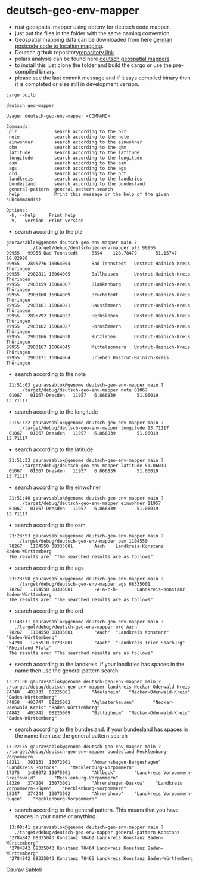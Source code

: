 # deutsch-geo-env-mapper
 - rust geospatial mapper using dotenv for deutsch code mapper. 
 - just put the files in the folder with the same naming convention.
 - Geospatial mapping data can be downloaded from here [german postcode code to location mapping](https://www.suche-postleitzahl.org/downloads).
 - Deutsch github repository[repository link](https://github.com/plzTeam).
 - polars analysis can be found here [deutsch geospatial mappers](https://github.com/zupzup/rust-polars-example).
 - to install this just clone the folder and build the cargo or use the pre-compiled binary.
 - please see the last commit message and if it says compiled binary then it is completed or else still in development version.


 ```
 cargo build
 ```
 ``` 
 deutsch geo-mapper

 Usage: deutsch-geo-env-mapper <COMMAND>

 Commands:
  plz              search according to the plz
  note             search according to the note
  einwohner        search according to the einwohner
  qkm              search according to the qkm
  latitude         search according to the latitude
  longitude        search according to the longitude
  osm              search according to the osm
  ags              search according to the ags
  ord              search according to the ort
  landkreis        search according to the landkries
  bundesland       search according to the bundesland
  general-pattern  general pattern search
  help             Print this message or the help of the given subcommand(s)

 Options:
  -h, --help     Print help
  -V, --version  Print version
 ```
 - search according to the plz 
 ```
 gauravsablok@genome deutsch-geo-env-mapper main ? 
          ./target/debug/deutsch-geo-env-mapper plz 99955
 99955   99955 Bad Tennstedt     8594    128.78479       51.15747        10.82980
 99955   2895776 16064004        Bad Tennstedt   Unstrut-Hainich-Kreis   Thüringen
 99955   2902811 16064005        Ballhausen      Unstrut-Hainich-Kreis   Thüringen
 99955   2903159 16064007        Blankenburg     Unstrut-Hainich-Kreis   Thüringen
 99955   2903160 16064009        Bruchstedt      Unstrut-Hainich-Kreis   Thüringen
 99955   2903161 16064021        Haussömmern     Unstrut-Hainich-Kreis   Thüringen
 99955   2895792 16064022        Herbsleben      Unstrut-Hainich-Kreis   Thüringen
 99955   2903162 16064027        Hornsömmern     Unstrut-Hainich-Kreis   Thüringen
 99955   2903166 16064038        Kutzleben       Unstrut-Hainich-Kreis   Thüringen
 99955   2903167 16064045        Mittelsömmern   Unstrut-Hainich-Kreis   Thüringen
 99955   2903171 16064064        Urleben Unstrut-Hainich-Kreis   Thüringen
 ```
 - search according to the note
```
 21:51:03 gauravsablok@genome deutsch-geo-env-mapper main ? 
     ./target/debug/deutsch-geo-env-mapper note 01067
 01067   01067-Dresden   11957   6.866839        51.06019        13.71117
```
 - search according to the longitude
```
 21:51:22 gauravsablok@genome deutsch-geo-env-mapper main ? 
     ./target/debug/deutsch-geo-env-mapper longitude 13.71117
 01067   01067 Dresden   11957   6.866839        51.06019        13.71117
```
 - search according to the latitude
```
 21:51:33 gauravsablok@genome deutsch-geo-env-mapper main ? 
     ./target/debug/deutsch-geo-env-mapper latitude 51.06019
 01067   01067 Dresden   11957   6.866839        51.06019        13.71117
```
- search according to the einwohner
```
 21:51:40 gauravsablok@genome deutsch-geo-env-mapper main ? 
     ./target/debug/deutsch-geo-env-mapper einwohner 11957
 01067   01067 Dresden   11957   6.866839        51.06019        13.71117
```
- search according to the osm
```
 23:23:53 gauravsablok@genome deutsch-geo-env-mapper main ? 
    ./target/debug/deutsch-geo-env-mapper osm 1104550                                   
 78267   1104550 08335001        Aach    Landkreis-Konstanz      Baden-Württemberg
 The results are: "The searched results are as follows"
```
- search according to the ags
```
 23:23:58 gauravsablok@genome deutsch-geo-env-mapper main ? 
    ./target/debug/deutsch-geo-env-mapper ags 08335001
 78267   1104550 08335001        -A-a-c-h-       Landkreis-Konstanz      Baden-Württemberg
 The results are: "The searched results are as follows"
```
- search according to the ord
```
 11:48:31 gauravsablok@genome deutsch-geo-env-mapper main ? 
   ./target/debug/deutsch-geo-env-mapper ord Aach
 78267   1104550 08335001        "Aach"  "Landkreis Konstanz"    "Baden-Württemberg"
 54298   1255910 07235001        "Aach"  "Landkreis Trier-Saarburg"      "Rheinland-Pfalz"
 The results are: "The searched results are as follows"
```
- search according to the landkreis. if your landkries has spaces in the name then use the general pattern search
```
13:21:00 gauravsablok@genome deutsch-geo-env-mapper main ? ./target/debug/deutsch-geo-env-mapper landkreis Neckar-Odenwald-Kreis
74740   403733  08225001        "Adelsheim"   "Neckar-Odenwald-Kreis"  "Baden-Württemberg"
74858   403747  08225002        "Aglasterhausen"       "Neckar-Odenwald-Kreis" "Baden-Württemberg"
74842   403741  08225009        "Billigheim"  "Neckar-Odenwald-Kreis"  "Baden-Württemberg"
```
- search according to the bundesland. if your bundesland has spaces in the name then use the general pattern search

```
13:22:55 gauravsablok@genome deutsch-geo-env-mapper main ? ./target/debug/deutsch-geo-env-mapper bundesland Mecklenburg-Vorpommern
18211   391131  13072001        "Admannshagen-Bargeshagen"      "Landkreis Rostock"     "Mecklenburg-Vorpommern"
17375   1408072 13075001        "Ahlbeck"       "Landkreis Vorpommern-Greifswald"       "Mecklenburg-Vorpommern"
18320   374204  13073001        "Ahrenshagen-Daskow"    "Landkreis Vorpommern-Rügen"    "Mecklenburg-Vorpommern"
18347   374244  13073002        "Ahrenshoop"    "Landkreis Vorpommern-Rügen"    "Mecklenburg-Vorpommern"
```
  
- search according to the general pattern. This means that you have spaces in your name or anything.
```
 13:08:41 gauravsablok@genome deutsch-geo-env-mapper main ? 
   ./target/debug/deutsch-geo-env-mapper general-pattern Konstanz
 "2784842 08335043 Konstanz 78462 Landkreis Konstanz Baden-Württemberg"
 "2784842 08335043 Konstanz 78464 Landkreis Konstanz Baden-Württemberg"
 "2784842 08335043 Konstanz 78465 Landkreis Konstanz Baden-Württemberg
 ```
 Gaurav Sablok
